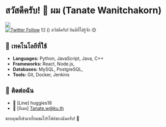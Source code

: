 # สวัสดีครับ! 👋 ผม **(Tanate Wanitchakorn)**

![](https://img.shields.io/github/followers/chatgpt-user?style=social)  
[![Twitter Follow](https://img.shields.io/twitter/follow/ChatGPT_User?label=Follow&style=social)](https://twitter.com/ChatGPT_User)
![] ()
สวัสดีครับ! ยินดีที่ได้รู้จัก 😊


## 🔧 เทคโนโลยีที่ใช้
- **Languages:** Python, JavaScript, Java, C++
- **Frameworks:** React, Node.js, 
- **Databases:** MySQL, PostgreSQL, 
- **Tools:** Git, Docker, Jenkins


## 📣 ติดต่อฉัน
- 💼 [Line] huggies18
- 📧 [อีเมล] Tanate.w@ku.th

ขอบคุณที่เข้ามาเยี่ยมชมโปรไฟล์ของฉันครับ! 🚀

